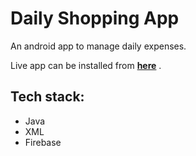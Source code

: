 # Daily Shopping App
An android app to manage daily expenses.

Live app can be installed from **[here](https://drive.google.com/open?id=1DLjjxi9J6Ha9IT_LOAcW0DUG_7RGi5Cz)** .

## Tech stack:
- Java
- XML
- Firebase

